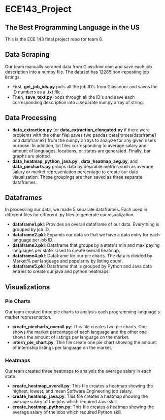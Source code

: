 # ECE143_Project
## The Best Programming Language in the US
This is the ECE 143 final project repo for team 8. 

## Data Scraping
Our team manually scraped data from Glassdoor.com and save each job description into a numpy file. The dataset has 12285 non-repeating job listings. 
 - First, **get_job_ids.py** pulls all the job ID's from Glassdoor and saves the ID numbers as a .txt file. 
 - Then, **save_text.py** loops through all the ID's and save each corresponding description into a separate numpy array of string. 
 
 ## Data Processing
 - **data_extraction.py** (or **data_extraction_elongated.py** if there were problems with the other file) saves two pandas dataframes(dataframe1 and dataframe2) from the numpy arrays to analyze for any given users purpose.  In addition, txt files corresponding to average salary and amount of languages, locations, or states are generated.  Finally, bar graphs are plotted.  
 - **data_heatmap_python_java.py** , **data_heatmap_avg.py**, and **data_piecharts.py** groups data by desirable metrics such as average salary or market representation percentage to create our data visualization. These groupings are then saved as three separate dataframes.
 
## Dataframes
In processing our data, we made 5 separate dataframes. Each used in different files for different .py files to generate our visualization.
 - **dataframe1.pkl**: Provides an overall dataframe of our data. Everything is grouped by job ID.
 - **dataframe2.pkl**: Expands our data so that we have a data entry for each language per job ID.
 - **dataframe3.pkl**: Dataframe that groups by a state's min and max paying languages per state. Used to create overall heatmap.
 - **dataframe4.pkl**: Dataframe for our pie charts. The data is divided by Market% per language and popularity by listing count.
 - **dataframe5.pkl**: Dataframe that is grouped by Python and Java data entries to create our java and python heatmaps.
 
## Visualizations
### Pie Charts
Our team created three pie charts to analysis each programming language's market representation. 
 - **create_piecharts_overall.py**: This file creates two pie charts. One shows the market percentage of each language and the other one shows the amount of listings per language on the market. 
 - **intern_pie_chart.py**: Thie file create one pie chart showing the amount of internship listings per language on the market. 
 
### Heatmaps
Our team created three heatmaps to analysis the average salary in each state. 
 - **create_heatmap_overall.py**: This file creates a heatmap showing the highest, lowest, and mean Software Engineering job salary.
 - **create_heatmap_java.py**: This file creates a heatmap showing the average salary of the jobs which required Java skill. 
 - **create_heatmap_python.py**: This file creates a heatmap showing the average salary of the jobs which required Python skill. 

